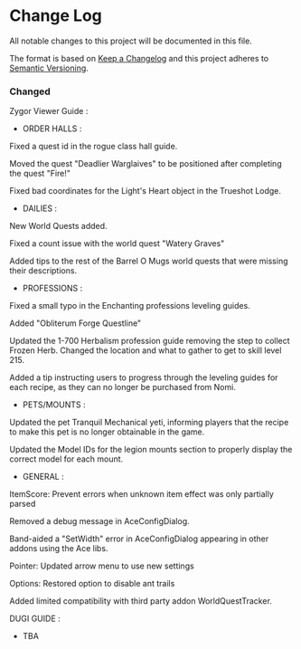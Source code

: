 # Change Log
All notable changes to this project will be documented in this file.

The format is based on [Keep a Changelog](http://keepachangelog.com/) 
and this project adheres to [Semantic Versioning](http://semver.org/).

### Changed

Zygor Viewer Guide :

- ORDER HALLS : 

Fixed a quest id in the rogue class hall guide.

Moved the quest "Deadlier Warglaives" to be positioned after completing the quest "Fire!"

Fixed bad coordinates for the Light's Heart object in the Trueshot Lodge.

- DAILIES : 

New World Quests added.

Fixed a count issue with the world quest "Watery Graves"

Added tips to the rest of the Barrel O Mugs world quests that were missing their descriptions.

- PROFESSIONS :

Fixed a small typo in the Enchanting professions leveling guides.

Added "Obliterum Forge Questline"

Updated the 1-700 Herbalism profession guide removing the step to collect Frozen Herb. Changed the location and what to gather to get to skill level 215.

Added a tip instructing users to progress through the leveling guides for each recipe, as they can no longer be purchased from Nomi.

- PETS/MOUNTS :

Updated the pet Tranquil Mechanical yeti, informing players that the recipe to make this pet is no longer obtainable in the game.

Updated the Model IDs for the legion mounts section to properly display the correct model for each mount.

- GENERAL :

ItemScore: Prevent errors when unknown item effect was only partially parsed

Removed a debug message in AceConfigDialog.

Band-aided a "SetWidth" error in AceConfigDialog appearing in other addons using the Ace libs.

Pointer: Updated arrow menu to use new settings

Options: Restored option to disable ant trails

Added limited compatibility with third party addon WorldQuestTracker.

DUGI GUIDE : 

- TBA